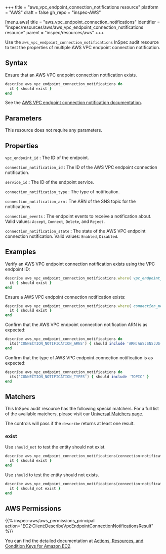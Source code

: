 +++
title = "aws_vpc_endpoint_connection_notifications resource"
platform = "AWS"
draft = false
gh_repo = "inspec-AWS"

[menu.aws]
title = "aws_vpc_endpoint_connection_notifications"
identifier = "inspec/resources/aws/aws_vpc_endpoint_connection_notifications resource"
parent = "inspec/resources/aws"
+++

Use the `aws_vpc_endpoint_connection_notifications` InSpec audit resource to test the properties of multiple AWS VPC endpoint connection notification.

## Syntax

Ensure that an AWS VPC endpoint connection notification exists.

```ruby
describe aws_vpc_endpoint_connection_notifications do
  it { should exist }
end
```

See the [AWS VPC endpoint connection notification documentation](https://docs.AWS.amazon.com/AWSCloudFormation/latest/UserGuide/AWS-resource-ec2-vpcendpointconnectionnotification.html).

## Parameters

This resource does not require any parameters.

## Properties

`vpc_endpoint_id`
: The ID of the endpoint.

`connection_notification_id`
: The ID of the AWS VPC endpoint connection notification.

`service_id`
: The ID of the endpoint service.

`connection_notification_type`
: The type of notification.

`connection_notification_arn`
: The ARN of the SNS topic for the notifications.

`connection_events`
: The endpoint events to receive a notification about. Valid values: `Accept`, `Connect`, `Delete`, and `Reject`.

`connection_notification_state`
: The state of the AWS VPC endpoint connection notification. Valid values: `Enabled`, `Disabled`.

## Examples

Verify an AWS VPC endpoint connection notification exists using the VPC endpoint ID:

```ruby
describe aws_vpc_endpoint_connection_notifications.where( vpc_endpoint_id: vpc-12345678 )
  it { should exist }
end
```

Ensure a AWS VPC endpoint connection notification exists:

```ruby
describe aws_vpc_endpoint_connection_notifications.where( connection_notification_id: 'VPCE-NFN-03AD3532A5C71F8AF' ) do
  it { should exist }
end
```

Confirm that the AWS VPC endpoint connection notification ARN is as expected:

```ruby
describe aws_vpc_endpoint_connection_notifications do
  its('CONNECTION_NOTIFICATION_ARNS') { should include 'ARN:AWS:SNS:US-EAST-2:112758395563:AWS-SNS-TOPIC-ENCRYPTION-BLOIXLVRSNFYBLZXNBGCBVHJU' }
end
```

Confirm that the type of AWS VPC endpoint connection notification is as expected:

```ruby
describe aws_vpc_endpoint_connection_notifications do
  its('CONNECTION_NOTIFICATION_TYPES') { should include 'TOPIC' }
end
```

## Matchers

This InSpec audit resource has the following special matchers. For a full list of the available matchers, please visit our [Universal Matchers page](https://www.inspec.io/docs/reference/matchers/).

The controls will pass if the `describe` returns at least one result.

### exist

Use `should_not` to test the entity should not exist.

```ruby
describe aws_vpc_endpoint_connection_notifications(connection-notification-id: 'VPCE-NFN-12345678987654321') do
  it { should exist }
end
```

Use `should` to test the entity should not exists.

```ruby
describe aws_vpc_endpoint_connection_notifications(connection-notification-id: 'VPCE-NFN-12345678987654321') do
  it { should_not exist }
end
```

## AWS Permissions

{{% inspec-aws/aws_permissions_principal action="EC2:Client:DescribeVpcEndpointConnectionNotificationsResult" %}}

You can find the detailed documentation at [Actions, Resources, and Condition Keys for Amazon EC2](https://docs.AWS.amazon.com/IAM/latest/UserGuide/list_amazonec2.html).
